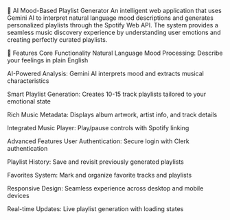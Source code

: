 🎵 AI Mood-Based Playlist Generator
An intelligent web application that uses Gemini AI to interpret natural language mood descriptions and generates personalized playlists through the Spotify Web API. The system provides a seamless music discovery experience by understanding user emotions and creating perfectly curated playlists.

🌟 Features
Core Functionality
Natural Language Mood Processing: Describe your feelings in plain English

AI-Powered Analysis: Gemini AI interprets mood and extracts musical characteristics

Smart Playlist Generation: Creates 10-15 track playlists tailored to your emotional state

Rich Music Metadata: Displays album artwork, artist info, and track details

Integrated Music Player: Play/pause controls with Spotify linking

Advanced Features
User Authentication: Secure login with Clerk authentication

Playlist History: Save and revisit previously generated playlists

Favorites System: Mark and organize favorite tracks and playlists

Responsive Design: Seamless experience across desktop and mobile devices

Real-time Updates: Live playlist generation with loading states
